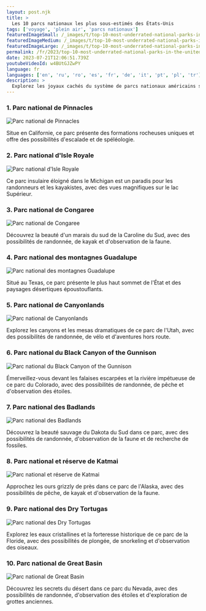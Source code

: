 ```yaml
---
layout: post.njk
title: >
  Les 10 parcs nationaux les plus sous-estimés des États-Unis
tags: ['voyage', 'plein air', 'parcs nationaux']
featuredImageSmall: /_images/t/top-10-most-underrated-national-parks-in-the-united-states-cover-fr-small.webp
featuredImageMedium: /_images/t/top-10-most-underrated-national-parks-in-the-united-states-cover-fr-medium.webp
featuredImageLarge: /_images/t/top-10-most-underrated-national-parks-in-the-united-states-cover-fr-large.webp
permalink: /fr/2023/top-10-most-underrated-national-parks-in-the-united-states.html
date: 2023-07-21T12:06:51.739Z
youtubeVideoId: w4BUtGJZwPY
language: fr
languages: ['en', 'ru', 'ro', 'es', 'fr', 'de', 'it', 'pt', 'pl', 'tr']
description: >
  Explorez les joyaux cachés du système de parcs nationaux américains souvent négligés par les voyageurs.
---
```


### 1. Parc national de Pinnacles

![Parc national de Pinnacles](/_images/6/60d9a589114d181c8ed389fc23edec41-medium.webp)

Situe en Californie, ce parc présente des formations rocheuses uniques et offre des possibilités d'escalade et de spéléologie.

### 2. Parc national d'Isle Royale

![Parc national d'Isle Royale](/_images/2/245553a496b944126d691784d3fdea36-medium.webp)

Ce parc insulaire éloigné dans le Michigan est un paradis pour les randonneurs et les kayakistes, avec des vues magnifiques sur le lac Supérieur.

### 3. Parc national de Congaree

![Parc national de Congaree](/_images/6/65658f399a721a2adff013621509cbfe-medium.webp)

Découvrez la beauté d'un marais du sud de la Caroline du Sud, avec des possibilités de randonnée, de kayak et d'observation de la faune.

### 4. Parc national des montagnes Guadalupe

![Parc national des montagnes Guadalupe](/_images/5/5fc61fdd3d0ccbfa190f04ecfe842100-medium.webp)

Situé au Texas, ce parc présente le plus haut sommet de l'État et des paysages désertiques époustouflants.

### 5. Parc national de Canyonlands

![Parc national de Canyonlands](/_images/5/5c0a109f536e33fb0e577c669ed2e12f-medium.webp)

Explorez les canyons et les mesas dramatiques de ce parc de l'Utah, avec des possibilités de randonnée, de vélo et d'aventures hors route.

### 6. Parc national du Black Canyon of the Gunnison

![Parc national du Black Canyon of the Gunnison](/_images/7/74228739d328eff87d00784dcd15e95c-medium.webp)

Émerveillez-vous devant les falaises escarpées et la rivière impétueuse de ce parc du Colorado, avec des possibilités de randonnée, de pêche et d'observation des étoiles.

### 7. Parc national des Badlands

![Parc national des Badlands](/_images/d/db3b519f1b892bc68b6434481f64fbbe-medium.webp)

Découvrez la beauté sauvage du Dakota du Sud dans ce parc, avec des possibilités de randonnée, d'observation de la faune et de recherche de fossiles.

### 8. Parc national et réserve de Katmai

![Parc national et réserve de Katmai](/_images/b/b8783ef838b1eb2ba7deac0fa760304f-medium.webp)

Approchez les ours grizzly de près dans ce parc de l'Alaska, avec des possibilités de pêche, de kayak et d'observation de la faune.

### 9. Parc national des Dry Tortugas

![Parc national des Dry Tortugas](/_images/b/bc33dcbc7bbda2a161c2330a2d5df03a-medium.webp)

Explorez les eaux cristallines et la forteresse historique de ce parc de la Floride, avec des possibilités de plongée, de snorkeling et d'observation des oiseaux.

### 10. Parc national de Great Basin

![Parc national de Great Basin](/_images/4/44b5656bc03f36235a51fbb3619a497e-medium.webp)

Découvrez les secrets du désert dans ce parc du Nevada, avec des possibilités de randonnée, d'observation des étoiles et d'exploration de grottes anciennes.

